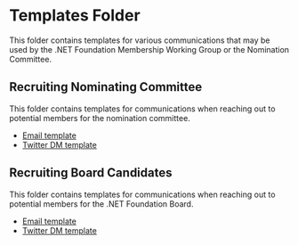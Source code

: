 # Templates Folder

This folder contains templates for various communications that may be used by the .NET Foundation Membership Working Group or the Nomination Committee.

## Recruiting Nominating Committee

This folder contains templates for communications when reaching out to potential members for the nomination committee.

- [Email template]()
- [Twitter DM template]()

## Recruiting Board Candidates

This folder contains templates for communications when reaching out to potential members for the .NET Foundation Board.

- [Email template]()
- [Twitter DM template]()